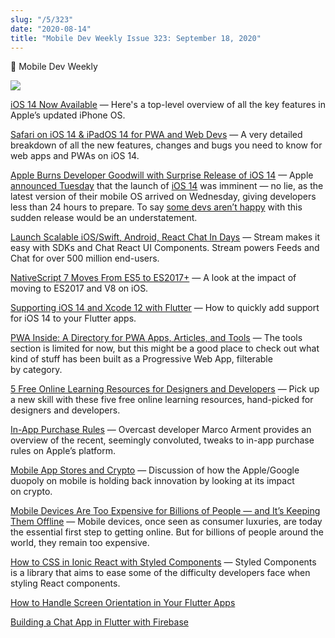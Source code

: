 ```yaml
---
slug: "/5/323"
date: "2020-08-14"
title: "Mobile Dev Weekly Issue 323: September 18, 2020"
---
```

📱 Mobile Dev Weekly

[![](https://res.cloudinary.com/cpress/image/upload/w_1280,e_sharpen:60/v1600422422/wjiuapyj2yp5hjco9ubg.jpg)](https://mobiledevweekly.com/link/95361/web)

[iOS 14 Now Available](https://mobiledevweekly.com/link/95361/web) — Here's a top-level overview of all the key features in Apple’s updated iPhone OS.

[Safari on iOS 14 & iPadOS 14 for PWA and Web Devs](https://mobiledevweekly.com/link/95362/web) — A very detailed breakdown of all the new features, changes and bugs you need to know for web apps and PWAs on iOS 14.

[Apple Burns Developer Goodwill with Surprise Release of iOS 14](https://mobiledevweekly.com/link/95363/web) — Apple [announced Tuesday](https://mobiledevweekly.com/link/95364/web) that the launch of [iOS 14](https://mobiledevweekly.com/link/95365/web) was imminent — no lie, as the latest version of their mobile OS arrived on Wednesday, giving developers less than 24 hours to prepare. To say [some devs aren’t happy](https://mobiledevweekly.com/link/95366/web) with this sudden release would be an understatement.

[Launch Scalable iOS/Swift, Android, React Chat In Days](https://mobiledevweekly.com/link/95367/web) — Stream makes it easy with SDKs and Chat React UI Components. Stream powers Feeds and Chat for over 500 million end-users.

[NativeScript 7 Moves From ES5 to ES2017+](https://mobiledevweekly.com/link/95368/web) — A look at the impact of moving to ES2017 and V8 on iOS.

[Supporting iOS 14 and Xcode 12 with Flutter](https://mobiledevweekly.com/link/95369/web) — How to quickly add support for iOS 14 to your Flutter apps.

[PWA Inside: A Directory for PWA Apps, Articles, and Tools](https://mobiledevweekly.com/link/95370/web) — The tools section is limited for now, but this might be a good place to check out what kind of stuff has been built as a Progressive Web App, filterable by category.

[5 Free Online Learning Resources for Designers and Developers](https://mobiledevweekly.com/link/95371/web) — Pick up a new skill with these five free online learning resources, hand-picked for designers and developers.

[In-App Purchase Rules](https://mobiledevweekly.com/link/95372/web) — Overcast developer Marco Arment provides an overview of the recent, seemingly convoluted, tweaks to in-app purchase rules on Apple’s platform.

[Mobile App Stores and Crypto](https://mobiledevweekly.com/link/95373/web) — Discussion of how the Apple/Google duopoly on mobile is holding back innovation by looking at its impact on crypto.

[Mobile Devices Are Too Expensive for Billions of People — and It’s Keeping Them Offline](https://mobiledevweekly.com/link/95374/web) — Mobile devices, once seen as consumer luxuries, are today the essential first step to getting online. But for billions of people around the world, they remain too expensive.

[How to CSS in Ionic React with Styled Components](https://mobiledevweekly.com/link/95375/web) — Styled Components is a library that aims to ease some of the difficulty developers face when styling React components.

[How to Handle Screen Orientation in Your Flutter Apps](https://mobiledevweekly.com/link/95376/web)

[Building a Chat App in Flutter with Firebase](https://mobiledevweekly.com/link/95377/web)